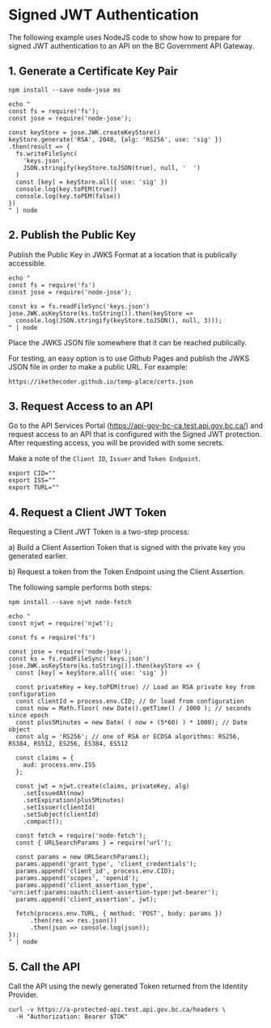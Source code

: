 # Signed JWT Authentication

The following example uses NodeJS code to show how to prepare for signed JWT authentication to an API on the BC Government API Gateway.

## 1. Generate a Certificate Key Pair

```
npm install --save node-jose ms

echo "
const fs = require('fs');
const jose = require('node-jose');

const keyStore = jose.JWK.createKeyStore()
keyStore.generate('RSA', 2048, {alg: 'RS256', use: 'sig' })
.then(result => {
  fs.writeFileSync(
    'keys.json',
    JSON.stringify(keyStore.toJSON(true), null, '  ')
  )
  const [key] = keyStore.all({ use: 'sig' })
  console.log(key.toPEM(true))
  console.log(key.toPEM(false))
})
" | node
```

## 2. Publish the Public Key

Publish the Public Key in JWKS Format at a location that is publically accessible.

```
echo "
const fs = require('fs')
const jose = require('node-jose');

const ks = fs.readFileSync('keys.json')
jose.JWK.asKeyStore(ks.toString()).then(keyStore =>
  console.log(JSON.stringify(keyStore.toJSON(), null, 3)));
" | node
```

Place the JWKS JSON file somewhere that it can be reached publically.

For testing, an easy option is to use Github Pages and publish the JWKS JSON file in order to make a public URL. For example:

```
https://ikethecoder.github.io/temp-place/certs.json
```

## 3. Request Access to an API

Go to the API Services Portal (https://api-gov-bc-ca.test.api.gov.bc.ca/) and request access to an API that is configured with the Signed JWT protection. After requesting access, you will be provided with some secrets.

Make a note of the `Client ID`, `Issuer` and `Token Endpoint`.

```
export CID=""
export ISS=""
export TURL=""
```

## 4. Request a Client JWT Token

Requesting a Client JWT Token is a two-step process:

a) Build a Client Assertion Token that is signed with the private key you generated earlier.

b) Request a token from the Token Endpoint using the Client Assertion.

The following sample performs both steps:

```
npm install --save njwt node-fetch

echo "
const njwt = require('njwt');

const fs = require('fs')

const jose = require('node-jose');
const ks = fs.readFileSync('keys.json')
jose.JWK.asKeyStore(ks.toString()).then(keyStore => {
  const [key] = keyStore.all({ use: 'sig' })

  const privateKey = key.toPEM(true) // Load an RSA private key from configuration
  const clientId = process.env.CID; // Or load from configuration
  const now = Math.floor( new Date().getTime() / 1000 ); // seconds since epoch
  const plus5Minutes = new Date( ( now + (5*60) ) * 1000); // Date object
  const alg = 'RS256'; // one of RSA or ECDSA algorithms: RS256, RS384, RS512, ES256, ES384, ES512

  const claims = {
    aud: process.env.ISS
  };

  const jwt = njwt.create(claims, privateKey, alg)
    .setIssuedAt(now)
    .setExpiration(plus5Minutes)
    .setIssuer(clientId)
    .setSubject(clientId)
    .compact();

  const fetch = require('node-fetch');
  const { URLSearchParams } = require('url');

  const params = new URLSearchParams();
  params.append('grant_type', 'client_credentials');
  params.append('client_id', process.env.CID);
  params.append('scopes', 'openid');
  params.append('client_assertion_type', 'urn:ietf:params:oauth:client-assertion-type:jwt-bearer');
  params.append('client_assertion', jwt);

  fetch(process.env.TURL, { method: 'POST', body: params })
      .then(res => res.json())
      .then(json => console.log(json));
});
" | node
```

## 5. Call the API

Call the API using the newly generated Token returned from the Identity Provider.

```
curl -v https://a-protected-api.test.api.gov.bc.ca/headers \
  -H "Authorization: Bearer $TOK"

```
